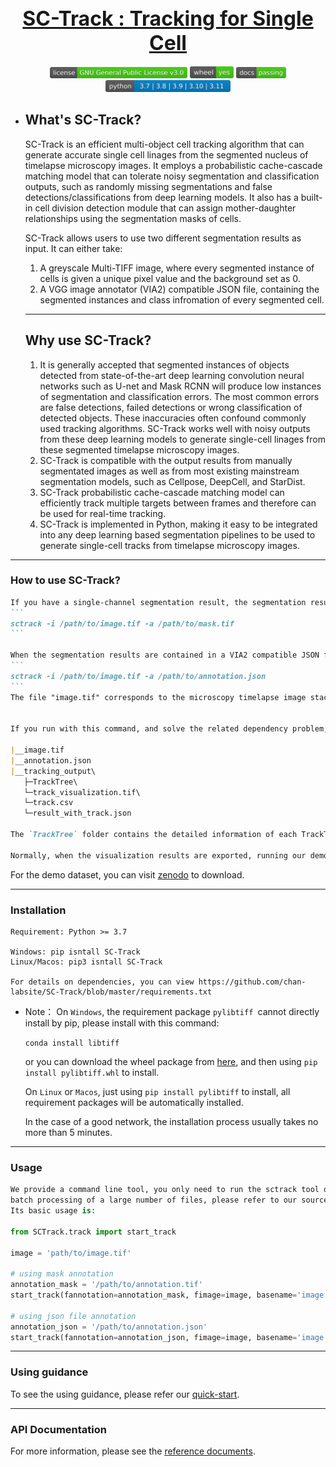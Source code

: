 

## <div align="center" style="text-align: center; font-size: 32px;"> <b><a href=https://github.com/frozenleaves/SC-Track>SC-Track :  Tracking  for  Single  Cell</a></b></div>

<div align="center"> <img src="docs/icon/license.svg" width = 220 /> <img src="docs/icon/wheel.svg" width = 70 />  <img src="docs/icon/docs.svg" width = 80 /> <img src="docs/icon/Python-version.svg" width = 200 /> </div> 

- ## What's SC-Track?

    SC-Track is an efficient multi-object cell tracking algorithm that can generate accurate single cell linages from the segmented nucleus of timelapse microscopy images. It employs a probabilistic cache-cascade matching model that can tolerate noisy segmentation and classification outputs, such as randomly missing segmentations and false detections/classifications from deep learning models. It also has a built-in cell division detection module that can assign mother-daughter relationships using the segmentation masks of cells.

    SC-Track allows users to use two different segmentation results as input. It can either take:

    1) A greyscale Multi-TIFF image, where every segmented instance of cells is given a unique pixel value and the background set as 0.
    2) A VGG image annotator (VIA2) compatible JSON file, containing the segmented instances and class infromation of every segmented cell.


    ----------


    ## Why use SC-Track?

    1) It is generally accepted that segmented instances of objects detected from state-of-the-art deep learning convolution neural networks such as U-net and Mask RCNN will produce low instances of segmentation and classification errors. The most common errors are false detections, failed detections or wrong classification of detected objects. These inaccuracies often confound commonly used tracking algorithms. SC-Track works well with noisy outputs from these deep learning models to generate single-cell linages from these segmented timelapse microscopy images.
    2) SC-Track is compatible with the output results from manually segmentated images as well as from most existing mainstream segmentation models, such as Cellpose, DeepCell, and StarDist. 
    3) SC-Track probabilistic cache-cascade matching model can efficiently track multiple targets between frames and therefore can be used for real-time tracking.
    4) SC-Track is implemented in Python, making it easy to be integrated into any deep learning based segmentation pipelines to be used to generate single-cell tracks from timelapse microscopy images.



-------

### How to use SC-Track?

````markdown
If you have a single-channel segmentation result, the segmentation results should be in a grayscale 2D+t tiff file with each segmented cell instance containing a unique pixel value with the beackground given a pixel value of 0. You will need to run SC-Track from the folder containing the image and mask TIFF files. The command to call SC-Track is as follows:
```
sctrack -i /path/to/image.tif -a /path/to/mask.tif
```

When the segmentation results are contained in a VIA2 compatible JSON file, you will need to run SC-Track from the folder containing the image and JSON files. The command to call SC-Track is as follows: 
```
sctrack -i /path/to/image.tif -a /path/to/annotation.json
```
The file "image.tif" corresponds to the microscopy timelapse image stack, "mask.tif" represents the greyscale segmented cell instances and "annotation.json" is the VIA2 compatible JSON annotation files. SC-Track can run without the corresponding "image.tif" file. In this case, SC-Track will output the tracking results without a corresponding png image folder containing the labelled cell linages.


If you run with this command, and solve the related dependency problem, you should be able to get the following output:

|__image.tif
|__annotation.json
|__tracking_output\
   ├─TrackTree\
   └─track_visualization.tif\
   └─track.csv
   └─result_with_track.json
   
The `TrackTree` folder contains the detailed information of each TrackTree built during the tracking process, the `track_visualization.tif` folder contains the visual image information of the tracking(if you close the visualization option, this content will not be generated), and `track.csv` is a detailed table of the tracking results. For specific information about the track.csv, see [https://github.com/chan-labsite/SC-Track/blob/master/notebook/quick-start.ipynb](https://github.com/chan-labsite/SC-Track/blob/master/notebook/quick-start.ipynb). The content of `result_with_track.json` is consistent with the structure of annotation.json, but result_with_track.json contains track information and smoothed classification information (if exists).

Normally, when the visualization results are exported, running our demo data set will take no more than `3` minutes from start to finish; if the visualization results are not exported, the running time will not exceed `2` minutes.
````

For the demo dataset, you can visit [zenodo](https://zenodo.org/record/8284987)  to download. 



----------

### Installation

```
Requirement: Python >= 3.7

Windows: pip isntall SC-Track
Linux/Macos: pip3 isntall SC-Track

For details on dependencies, you can view https://github.com/chan-labsite/SC-Track/blob/master/requirements.txt
```

-   Note： On `Windows`, the requirement package `pylibtiff `cannot directly install by pip, please install with this command:

    `conda install libtiff`

    or you can download the wheel package from [here](https://www.lfd.uci.edu/~gohlke/pythonlibs/#pylibtiff), and then using `pip install pylibtiff.whl` to install.

    On `Linux` or `Macos`, just using `pip install pylibtiff` to install, all requirement packages will be automatically installed.

    In the case of a good network, the installation process usually takes no more than 5 minutes.



-----------------------

### Usage

```python
We provide a command line tool, you only need to run the sctrack tool on the command line. To automate 
batch processing of a large number of files, please refer to our source code documentation.
Its basic usage is:
    
from SCTrack.track import start_track

image = 'path/to/image.tif'

# using mask annotation
annotation_mask = '/path/to/annotation.tif'
start_track(fannotation=annotation_mask, fimage=image, basename='image', track_range=None, fout='/path/to/dir')

# using json file annotation
annotation_json = '/path/to/annotation.json'
start_track(fannotation=annotation_json, fimage=image, basename='image', track_range=None, fout='/path/to/dir')
```



------

### Using guidance

To see the using guidance, please refer our [quick-start](./notebook/quick-start.ipynb).

---------

### API  Documentation

For more information, please see the [reference documents](https://htmlpreview.github.io/?https://github.com/frozenleaves/SC-Track/blob/master/docs/build/html/index.html).



